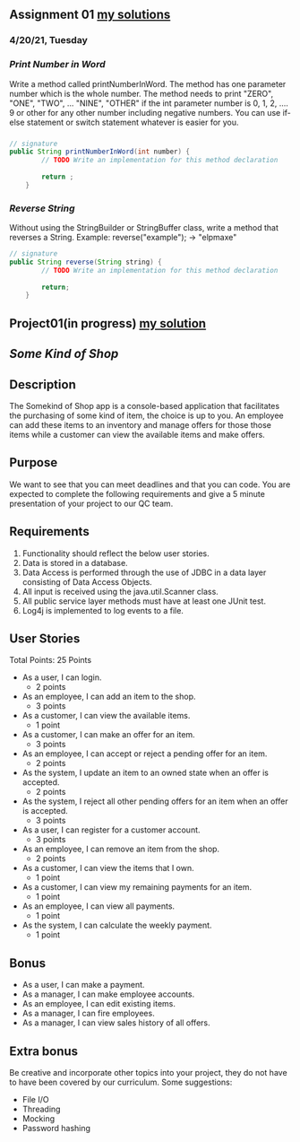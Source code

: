 ## Assignment 01 [my solutions](https://github.com/210419-USF-BSN-Java/tom-dixon/blob/main/Assignment01/Assignment1.java)
### 4/20/21, Tuesday

### _Print Number in Word_
Write a method called printNumberInWord. The method has one parameter number
which is the whole number. The method needs to print "ZERO", "ONE", "TWO",
... "NINE", "OTHER" if the int parameter number is 0, 1, 2, .... 9 or other
for any other number including negative numbers. You can use if-else
statement or switch statement whatever is easier for you.

### 
```java 
// signature
public String printNumberInWord(int number) {
		// TODO Write an implementation for this method declaration
		
		return ;
	}

```

### _Reverse String_

Without using the StringBuilder or StringBuffer class, write a method that
reverses a String. Example: reverse("example"); -> "elpmaxe"

```java 
// signature
public String reverse(String string) {
		// TODO Write an implementation for this method declaration
		
		return;
	}

```
## Project01(in progress) [my solution](https://github.com/210419-USF-BSN-Java/tom-dixon/tree/dev/project0/Shop)
## *Some Kind of Shop* 

## Description

   The Somekind of Shop app is a console-based application that facilitates the purchasing of some kind of item, the choice is up to you. 
	An employee can add these items to an inventory and manage offers for those those items while a customer can view the available items and make offers.
	
## Purpose

   We want to see that you can meet deadlines and that you can code. You are expected to complete the following requirements and give a 5 minute presentation of your project to our QC team.

## Requirements
1. Functionality should reflect the below user stories.
2. Data is stored in a database.
3. Data Access is performed through the use of JDBC in a data layer consisting of Data Access Objects.
4. All input is received using the java.util.Scanner class.
5. All public service layer methods must have at least one JUnit test.
6. Log4j is implemented to log events to a file.


## User Stories
Total Points: 25 Points

* As a user, I can login.
	* 2 points
* As an employee, I can add an item to the shop.
	* 3 points
* As a customer, I can view the available items.
	* 1 point
* As a customer, I can make an offer for an item.
	* 3 points
* As an employee, I can accept or reject a pending offer for an item.
	* 2 points
* As the system, I update an item to an owned state when an offer is accepted.
	* 2 points
* As the system, I reject all other pending offers for an item when an offer is accepted.
	* 3 points
* As a user, I can register for a customer account.
	* 3 points
* As an employee, I can remove an item from the shop.
	* 2 points
* As a customer, I can view the items that I own.
	* 1 point
* As a customer, I can view my remaining payments for an item.
	* 1 point
* As an employee, I can view all payments.
	* 1 point
* As the system, I can calculate the weekly payment.
	* 1 point

## Bonus

* As a user, I can make a payment.
* As a manager, I can make employee accounts.
* As an employee, I can edit existing items.
* As a manager, I can fire employees.
* As a manager, I can view sales history of all offers.

## Extra bonus

Be creative and incorporate other topics into your project, they do not have to have been covered by our curriculum. Some suggestions:
* File I/O
* Threading
* Mocking
* Password hashing